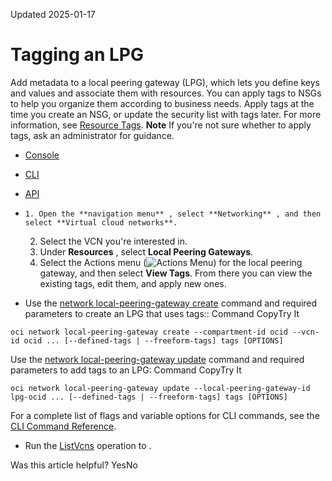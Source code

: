 Updated 2025-01-17
# Tagging an LPG
Add metadata to a local peering gateway (LPG), which lets you define keys and values and associate them with resources.
You can apply tags to NSGs to help you organize them according to business needs. Apply tags at the time you create an NSG, or update the security list with tags later. For more information, see [Resource Tags](https://docs.oracle.com/iaas/Content/General/Concepts/resourcetags.htm). 
**Note** If you're not sure whether to apply tags, ask an administrator for guidance.
  * [Console](https://docs.oracle.com/en-us/iaas/Content/Network/Tasks/tags-lpg.htm)
  * [CLI](https://docs.oracle.com/en-us/iaas/Content/Network/Tasks/tags-lpg.htm)
  * [API](https://docs.oracle.com/en-us/iaas/Content/Network/Tasks/tags-lpg.htm)


  *     1. Open the **navigation menu** , select **Networking** , and then select **Virtual cloud networks**.
    2. Select the VCN you're interested in.
    3. Under **Resources** , select **Local Peering Gateways**.
    4. Select the Actions menu (![Actions Menu](https://docs.oracle.com/en-us/iaas/Content/libraries/global-images/actions-menu.png)) for the local peering gateway, and then select **View Tags**. From there you can view the existing tags, edit them, and apply new ones.
  * Use the [network local-peering-gateway create](https://docs.oracle.com/iaas/tools/oci-cli/latest/oci_cli_docs/cmdref/network/local-peering-gateway/create.html) command and required parameters to create an LPG that uses tags::
Command
CopyTry It
```
oci network local-peering-gateway create --compartment-id ocid --vcn-id ocid ... [--defined-tags | --freeform-tags] tags [OPTIONS]
```

Use the [network local-peering-gateway update](https://docs.oracle.com/iaas/tools/oci-cli/latest/oci_cli_docs/cmdref/network/local-peering-gateway/update.html) command and required parameters to add tags to an LPG:
Command
CopyTry It
```
oci network local-peering-gateway update --local-peering-gateway-id lpg-ocid ... [--defined-tags | --freeform-tags] tags [OPTIONS]
```

For a complete list of flags and variable options for CLI commands, see the [CLI Command Reference](https://docs.oracle.com/iaas/tools/oci-cli/latest).
  * Run the [ListVcns](https://docs.oracle.com/iaas/api/#/en/iaas/latest/Vcn/ListVcns) operation to <task-being-performed>.


Was this article helpful?
YesNo

